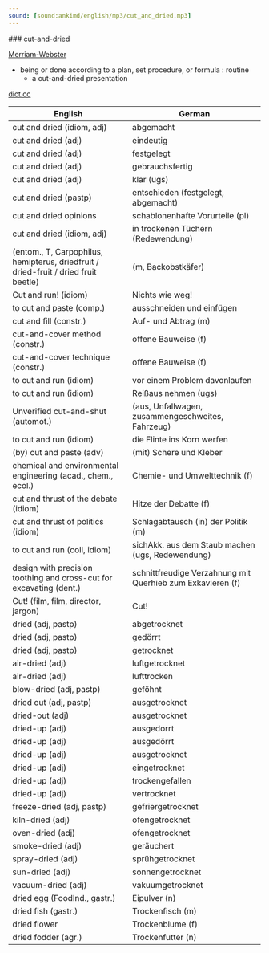 ```yaml
---
sound: [sound:ankimd/english/mp3/cut_and_dried.mp3]
---
```


\### cut-and-dried

[Merriam-Webster](https://www.merriam-webster.com/dictionary/cut-and-dried)

- being or done according to a plan, set procedure, or formula : routine
    - a cut-and-dried presentation

[dict.cc](https://www.dict.cc/cut-and-dried)

| English        | German       |
| -------------- | ------------ |
| cut and dried (idiom, adj) | abgemacht |
| cut and dried (adj) | eindeutig |
| cut and dried (adj) | festgelegt |
| cut and dried (adj) | gebrauchsfertig |
| cut and dried (adj) | klar (ugs) |
| cut and dried (pastp) | entschieden (festgelegt, abgemacht) |
| cut and dried opinions | schablonenhafte Vorurteile (pl) |
| cut and dried (idiom, adj) | in trockenen Tüchern (Redewendung) |
|  (entom., T, Carpophilus, hemipterus, driedfruit / dried-fruit / dried fruit beetle) |  (m, Backobstkäfer) |
| Cut and run! (idiom) | Nichts wie weg! |
| to cut and paste (comp.) | ausschneiden und einfügen |
| cut and fill (constr.) | Auf- und Abtrag (m) |
| cut-and-cover method (constr.) | offene Bauweise (f) |
| cut-and-cover technique (constr.) | offene Bauweise (f) |
| to cut and run (idiom) | vor einem Problem davonlaufen |
| to cut and run (idiom) | Reißaus nehmen (ugs) |
| Unverified cut-and-shut (automot.) |  (aus, Unfallwagen, zusammengeschweites, Fahrzeug) |
| to cut and run (idiom) | die Flinte ins Korn werfen |
| (by) cut and paste (adv) | (mit) Schere und Kleber |
| chemical and environmental engineering <CEE> (acad., chem., ecol.) | Chemie- und Umwelttechnik <CUT> (f) |
| cut and thrust of the debate (idiom) | Hitze der Debatte (f) |
| cut and thrust of politics (idiom) | Schlagabtausch (in) der Politik (m) |
| to cut and run (coll, idiom) | sichAkk. aus dem Staub machen (ugs, Redewendung) |
| design with precision toothing and cross-cut for excavating (dent.) | schnittfreudige Verzahnung mit Querhieb zum Exkavieren (f) |
| Cut! (film, film, director, jargon) | Cut! |
| dried (adj, pastp) | abgetrocknet |
| dried (adj, pastp) | gedörrt |
| dried (adj, pastp) | getrocknet |
| air-dried (adj) | luftgetrocknet |
| air-dried (adj) | lufttrocken |
| blow-dried (adj, pastp) | geföhnt |
| dried out (adj, pastp) | ausgetrocknet |
| dried-out (adj) | ausgetrocknet |
| dried-up (adj) | ausgedorrt |
| dried-up (adj) | ausgedörrt |
| dried-up (adj) | ausgetrocknet |
| dried-up (adj) | eingetrocknet |
| dried-up (adj) | trockengefallen |
| dried-up (adj) | vertrocknet |
| freeze-dried (adj, pastp) | gefriergetrocknet |
| kiln-dried (adj) | ofengetrocknet |
| oven-dried (adj) | ofengetrocknet |
| smoke-dried (adj) | geräuchert |
| spray-dried (adj) | sprühgetrocknet |
| sun-dried (adj) | sonnengetrocknet |
| vacuum-dried (adj) | vakuumgetrocknet |
| dried egg (FoodInd., gastr.) | Eipulver (n) |
| dried fish (gastr.) | Trockenfisch (m) |
| dried flower | Trockenblume (f) |
| dried fodder (agr.) | Trockenfutter (n) |
